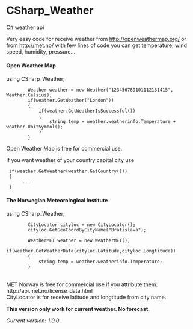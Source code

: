 # CSharp_Weather
C# weather api

Very easy code for receive weather from http://openweathermap.org/ or from http://met.no/
with few lines of code you can get temperature, wind speed, humidity, pressure...

<h4>Open Weather Map</h4>
using CSharp_Weather;

            Weather weather = new Weather("123456789101112131415", Weather.Celsius);
            if(weather.GetWeather("London"))
            {
                if(weather.GetWeatherIsSuccessful())
                {
                    string temp = weather.weatherinfo.Temperature + weather.UnitSymbol();
                }
            }


Open Weather Map is free for commercial use.


If you want weather of your country capital city use

     if(weather.GetWeather(weather.GetCountry()))
     {
          ...  
     }


<h4>The Norwegian Meteorological Institute</h4>

using CSharp_Weather;

            CityLocator cityloc = new CityLocator();
            cityloc.GetGeoCoordByCityName("Bratislava");

            WeatherMET weather = new WeatherMET();
            if(weather.GetWeatherData(cityloc.Latitude,cityloc.Longtitude))
            {
                string temp = weather.weatherinfo.Temperature;
            }
 
 
 <br>
 MET Norway is free for commercial use if you attribute them: http://api.met.no/license_data.html           
 
 <br>
 CityLocator is for receive latitude and longtitude from city name.      
 
<b>This version only work for current weather. No forecast.</b>

<i>Current version: 1.0.0</i>
